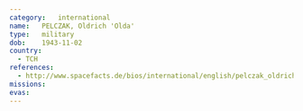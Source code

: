 ```yaml
---
category:	international
name:	PELCZAK, Oldrich 'Olda'
type:	military
dob:	1943-11-02
country:
  - TCH
references:
  - http://www.spacefacts.de/bios/international/english/pelczak_oldrich.htm
missions:
evas:
---
```


